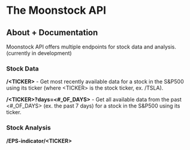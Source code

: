 # The Moonstock API
## About + Documentation
Moonstock API offers multiple endpoints for stock data and analysis. (currently in development)

### Stock Data
**/\<TICKER\>** - Get most recently available data for a stock in the S&P500 using its ticker (where \<TICKER\> is the stock ticker, ex. /TSLA).

**/\<TICKER\>?days=\<#_OF_DAYS\>** - Get all available data from the past \<#_OF_DAYS\> (ex. the past 7 days) for a stock in the S&P500 using its ticker.

### Stock Analysis
**/EPS-indicator/\<TICKER\>**
